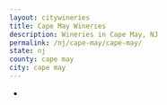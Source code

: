```yaml
---
layout: citywineries
title: Cape May Wineries
description: Wineries in Cape May, NJ
permalink: /nj/cape-may/cape-may/
state: nj
county: cape may
city: cape may
---
```

-
